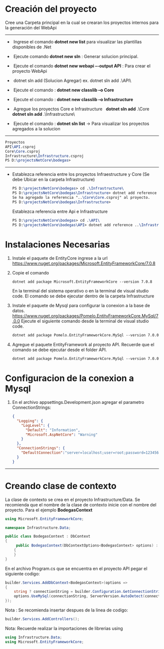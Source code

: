 # Creación del proyecto

   Cree una Carpeta principal en la cual se crearan los proyectos internos para la generación del WebApi

------



- ​       Ingrese el comando **dotnet new list** para visualizar las plantillas disponibles de .Net
- ​       Ejecute comando **dotnet new sln** : Generar solucion principal.
- ​       Ejecute el comando **dotnet new webapi –-output API** : Para crear el proyecto WebApi
- ​       dotnet sln add (Solucion Agregar) ex. dotnet sln add .\API\
- ​       Ejecute el comando : **dotnet new classlib –o Core**

- ​       Ejecute el comando : **dotnet new classlib –o Infrastructure**
- ​       Agregue los proyectos Core e Infrastructure
    ​    ​    **dotnet sln add** .\Core\
    ​    ​    **dotnet sln add** .\Infrastructure\
- ​      Ejecute el comando : **dotnet sln list** -> Para visualizar los proyectos agregados a la solucion

------

  ```tex
  Proyectos    
  API\API.csproj
  Core\Core.csproj
  Infrastructure\Infrastructure.csproj
  PS D:\projectsNetCore\bodegas>
  ```

------

- Establezca referencia entre los proyectos Infraestructure y Core (Se debe Ubicar en la carpeta Infrastructure)

  ```tex
  PS D:\projectsNetCore\bodegas> cd .\Infrastructure\
  PS D:\projectsNetCore\bodegas\Infrastructure> dotnet add reference ..\Core\
  Se ha agregado la referencia "..\Core\Core.csproj" al proyecto.
  PS D:\projectsNetCore\bodegas\Infrastructure>
  ```

  Establezca referencia entre Api e Infrastructure

  ```tex
  PS D:\projectsNetCore\bodegas> cd .\API\
  PS D:\projectsNetCore\bodegas\API> dotnet add reference ..\Infrastructure\
  ```


# Instalaciones Necesarias

1. Instale el paquete de EntityCore ingrese a la url https://www.nuget.org/packages/Microsoft.EntityFrameworkCore/7.0.8

2. Copie el comando 

   ```tex
   dotnet add package Microsoft.EntityFrameworkCore --version 7.0.8
   ```

   En la terminal del sistema operativo o en la terminal de visual studio code. El comando se debe ejecutar dentro de la carpeta Infrastructure

3. Instale el paquete de Mysql para configurar la conexion a la base de datos. https://www.nuget.org/packages/Pomelo.EntityFrameworkCore.MySql/7.0.0 Ejecute el siguiente comando desde la terminal de visual studio code.

   ```tex
   dotnet add package Pomelo.EntityFrameworkCore.MySql --version 7.0.0
   ```

4. Agregue el paquete EntityFramework al proyecto API. Recuerde que el comando se debe ejecutar desde el folder API.

   ```tex
   dotnet add package Pomelo.EntityFrameworkCore.MySql --version 7.0.0
   
   ```

# Configuracion de la conexion a Mysql

1. En el archivo appsettings.Development.json agregar el parametro ConnectionStrings:

   ```json
   {
     "Logging": {
       "LogLevel": {
         "Default": "Information",
         "Microsoft.AspNetCore": "Warning"
       }
     },
     "ConnectionStrings": {
       "DefaultConnection":"server=localhost;user=root;password=123456;database=inventariodb"
     }
   }
   ```

   

------

# Creando clase de contexto

La clase de contexto se crea en el proyecto Infrastructure/Data. Se recomienda que el nombre de la clase de contexto inicie con el nombre del proyecto. Para el ejemplo **BodegasContext**

```c#
using Microsoft.EntityFrameworkCore;

namespace Infrastructure.Data;

public class BodegasContext : DbContext
{
     public BodegasContext(DbContextOptions<BodegasContext> options) : base(options)
    {
    }       
}
```

En el archivo Program.cs que se encuentra en el proyecto API pegar el siguiente codigo:

```c#
builder.Services.AddDbContext<BodegasContext>(options =>
{
    string ? connectionString = builder.Configuration.GetConnectionString("DefaultConnection");
    options.UseMySql(connectionString, ServerVersion.AutoDetect(connectionString));
});
```

Nota : Se recomienda insertar despues de la linea de codigo:

```c#
builder.Services.AddControllers();
```

Nota: Recuerde realizar la importaciones de librerias using

```c#
using Infrastructure.Data;
using Microsoft.EntityFrameworkCore;
```
